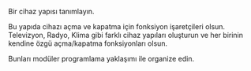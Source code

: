 Bir cihaz yapısı tanımlayın. 

Bu yapıda cihazı açma ve kapatma için fonksiyon işaretçileri olsun. Televizyon, Radyo, Klima gibi farklı cihaz yapıları oluşturun ve her birinin kendine özgü açma/kapatma fonksiyonları olsun.

Bunları modüler programlama yaklaşımı ile organize edin. 